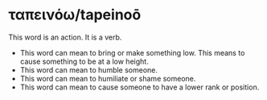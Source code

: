 # ταπεινόω/tapeinoō
This word is an action. It is a verb.
* This word can mean to bring or make something low. This means to cause something to be at a low height.
* This word can mean to humble someone.
* This word can mean to humiliate or shame someone.
* This word can mean to cause someone to have a lower rank or position.
